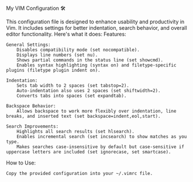 My VIM Configuration 🛠️

This configuration file is designed to enhance usability and productivity in Vim. It includes settings for better indentation, search behavior, and overall editor functionality. Here's what it does:
Features:

    General Settings:
        Disables compatibility mode (set nocompatible).
        Displays line numbers (set nu).
        Shows partial commands in the status line (set showcmd).
        Enables syntax highlighting (syntax on) and filetype-specific plugins (filetype plugin indent on).

    Indentation:
        Sets tab width to 2 spaces (set tabstop=2).
        Auto-indentation also uses 2 spaces (set shiftwidth=2).
        Converts tabs into spaces (set expandtab).

    Backspace Behavior:
        Allows backspace to work more flexibly over indentation, line breaks, and inserted text (set backspace=indent,eol,start).

    Search Improvements:
        Highlights all search results (set hlsearch).
        Enables incremental search (set incsearch) to show matches as you type.
        Makes searches case-insensitive by default but case-sensitive if uppercase letters are included (set ignorecase, set smartcase).

How to Use:

    Copy the provided configuration into your ~/.vimrc file.
   
